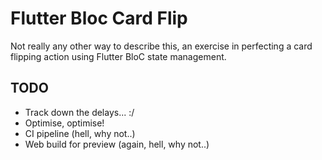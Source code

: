 # Flutter Bloc Card Flip

Not really any other way to describe this, an exercise in perfecting a card flipping action using Flutter BloC state management.

## TODO

- Track down the delays... :/
- Optimise, optimise!
- CI pipeline (hell, why not..)
- Web build for preview (again, hell, why not..)
